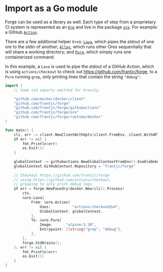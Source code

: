 # Import as a Go module

Forge can be used as a library as well. Each type of step from a proprietary CI system is represented as an [`Ore`](../ore.go) and live in the package [`ore`](../ore). For example: a GitHub [`Action`](../ore/action.go).

There are a few additional helper `Ore`s: [`Lava`](../ore/lava.go), which pipes the stdout of one ore to the stdin of another; [`Alloy`](../ore/alloy.go), which runs other Ores sequentially that will share a working directory; and [`Pure`](../ore/pure.go), which simply runs one containerized command.

In this example, a `Lava` is used to pipe the stdout of a GitHub Action, which is using `actions/checkout` to check out https://github.com/frantjc/forge, to a `Pure` running `grep`, only printing lines that contain the string `"debug"`:

```go
import (
	// Some std imports omitted for brevity.

	"github.com/docker/docker/client"
	"github.com/frantjc/forge"
	"github.com/frantjc/forge/githubactions"
	"github.com/frantjc/forge/ore"
	"github.com/frantjc/forge/runtime/docker"
)

func main() {
	cli, err := client.NewClientWithOpts(client.FromEnv, client.WithAPIVersionNegotiation())
	if err != nil {
		fmt.Println(err)
		os.Exit(1)
	}
	
	globalContext := githubactions.NewGlobalContextFromEnv().EnableDebug()
	globalContext.GitHubContext.Repository = "frantjc/forge"
	
	// Checkout https://github.com/frantjc/forge
	// using https://github.com/actions/checkout,
	// grepping to only print debug logs.
	if err = forge.NewFoundry(docker.New(cli)).Process(
		ctx,
		&ore.Lava{
			From: &ore.Action{
				Uses:          "actions/checkout@v4",
				GlobalContext: globalContext,
			},
			To: &ore.Pure{
				Image:      "alpine:3.20",
				Entrypoint: []string{"grep", "debug"},
			},
		},
		forge.StdDrains(),
	); err != nil {
		fmt.Println(err)
		os.Exit(1)
	}
}
```
